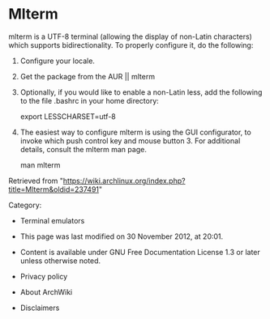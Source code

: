Mlterm
======

mlterm is a UTF-8 terminal (allowing the display of non-Latin
characters) which supports bidirectionality. To properly configure it,
do the following:

1. Configure your locale.

2. Get the package from the AUR || mlterm

3. Optionally, if you would like to enable a non-Latin less, add the
following to the file .bashrc in your home directory:

    export LESSCHARSET=utf-8

4. The easiest way to configure mlterm is using the GUI configurator, to
invoke which push control key and mouse button 3. For additional
details, consult the mlterm man page.

    man mlterm

Retrieved from
"https://wiki.archlinux.org/index.php?title=Mlterm&oldid=237491"

Category:

-   Terminal emulators

-   This page was last modified on 30 November 2012, at 20:01.
-   Content is available under GNU Free Documentation License 1.3 or
    later unless otherwise noted.
-   Privacy policy
-   About ArchWiki
-   Disclaimers
